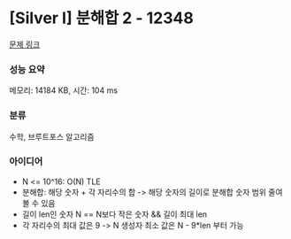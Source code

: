 # [Silver I] 분해합 2 - 12348 

[문제 링크](https://www.acmicpc.net/problem/12348) 

### 성능 요약

메모리: 14184 KB, 시간: 104 ms

### 분류

수학, 브루트포스 알고리즘

### 아이디어

- N <= 10^16: O(N) TLE 
- 분해합: 해당 숫자 + 각 자리수의 합 -> 해당 숫자의 길이로 분해합 숫자 범위 줄여볼 수 있음
- 길이 len인 숫자 N == N보다 작은 숫자 && 길이 최대 len
- 각 자리수의 최대 값은 9 -> N 생성자 최소 값은 N - 9*len 부터 가능
